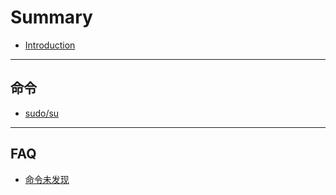 # Summary

* [Introduction](README.md)

---

## 命令

* [sudo/su](docs/commond/sudo-su.md)

---

## FAQ

* [命令未发现](docs/FAQ/Command-Not-Found.md)
